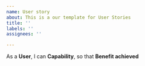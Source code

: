 ```yaml
---
name: User story
about: This is a our template for User Stories
title: ''
labels: ''
assignees: ''

---
```


As a **User**, I can **Capability**, so that **Benefit achieved**

